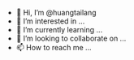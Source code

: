 - 👋 Hi, I’m @huangtailang
- 👀 I’m interested in ...
- 🌱 I’m currently learning ...
- 💞️ I’m looking to collaborate on ...
- 📫 How to reach me ...

<!---
huangtailang/huangtailang is a ✨ special ✨ repository because its `README.md` (this file) appears on your GitHub profile.
You can click the Preview link to take a look at your changes.
--->
